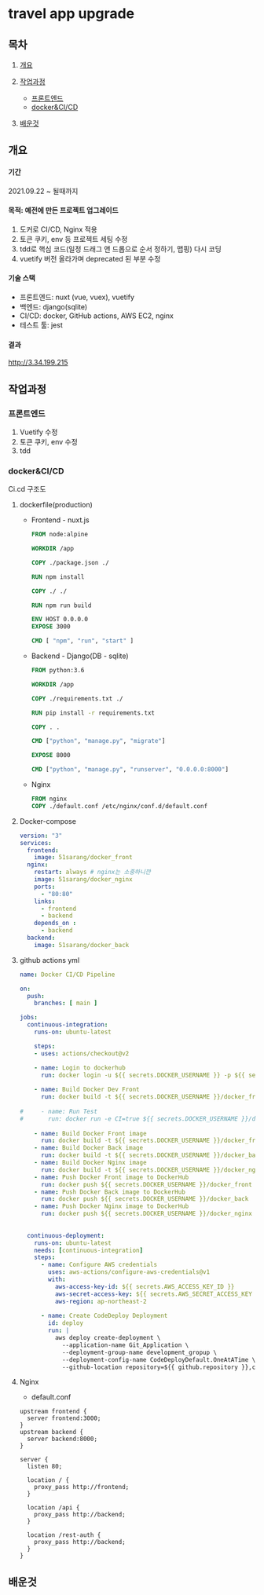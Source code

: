 # travel app upgrade

## 목차

1. [개요](#개요)

2. [작업과정](#작업과정)
   - [프론트엔드](#프론트엔드)
   - [docker&CI/CD](#docker&CI/CD)

3. [배운것](#배운것)

## 개요

#### 기간

2021.09.22 ~ 될때까지



#### 목적: 예전에 만든 프로젝트 업그레이드

1. 도커로 CI/CD, Nginx 적용
2. 토큰 쿠키, env 등 프로젝트 세팅 수정
3. tdd로 핵심 코드(일정 드래그 앤 드롭으로 순서 정하기, 맵핑) 다시 코딩
4. vuetify 버전 올라가며 deprecated 된 부분 수정



#### 기술 스택

- 프론트엔드: nuxt (vue, vuex), vuetify
- 백엔드: django(sqlite)
- CI/CD: docker, GitHub actions, AWS EC2, nginx
- 테스트 툴: jest



#### 결과

http://3.34.199.215



## 작업과정

### 프론트엔드

1. Vuetify 수정
2. 토큰 쿠키, env 수정
3. tdd



### docker&CI/CD

Ci.cd 구조도



1. dockerfile(production)
   - Frontend - nuxt.js
   
     ```dockerfile
     FROM node:alpine
     
     WORKDIR /app
     
     COPY ./package.json ./
     
     RUN npm install
     
     COPY ./ ./
     
     RUN npm run build
     
     ENV HOST 0.0.0.0
     EXPOSE 3000
     
     CMD [ "npm", "run", "start" ]
     ```
   
     
   
   - Backend - Django(DB - sqlite)
   
     ```dockerfile
     FROM python:3.6
     
     WORKDIR /app
     
     COPY ./requirements.txt ./
     
     RUN pip install -r requirements.txt
     
     COPY . .
     
     CMD ["python", "manage.py", "migrate"]
     
     EXPOSE 8000
     
     CMD ["python", "manage.py", "runserver", "0.0.0.0:8000"]
     ```
   
     
   
   - Nginx
   
     ```dockerfile
     FROM nginx
     COPY ./default.conf /etc/nginx/conf.d/default.conf
     ```
   
     

2. Docker-compose

   ```yaml
   version: "3"
   services: 
     frontend:
       image: 51sarang/docker_front
     nginx:
       restart: always # nginx는 소중하니깐
       image: 51sarang/docker_nginx
       ports:
         - "80:80"
       links:
         - frontend
         - backend
       depends_on : 
         - backend
     backend:
       image: 51sarang/docker_back
   ```



3. github actions yml

   ```yaml
   name: Docker CI/CD Pipeline
   
   on:
     push:
       branches: [ main ]
   
   jobs:
     continuous-integration:
       runs-on: ubuntu-latest
   
       steps:
       - uses: actions/checkout@v2
   
       - name: Login to dockerhub
         run: docker login -u ${{ secrets.DOCKER_USERNAME }} -p ${{ secrets.DOCKER_PASSWORD }}
       
       - name: Build Docker Dev Front
         run: docker build -t ${{ secrets.DOCKER_USERNAME }}/docker_front -f ./front/Dockerfile.dev ./front
       
   #     - name: Run Test
   #       run: docker run -e CI=true ${{ secrets.DOCKER_USERNAME }}/docker_front npm run test -- --coverage
       
       - name: Build Docker Front image
         run: docker build -t ${{ secrets.DOCKER_USERNAME }}/docker_front ./front
       - name: Build Docker Back image
         run: docker build -t ${{ secrets.DOCKER_USERNAME }}/docker_back ./back
       - name: Build Docker Nginx image
         run: docker build -t ${{ secrets.DOCKER_USERNAME }}/docker_nginx ./nginx
       - name: Push Docker Front image to DockerHub
         run: docker push ${{ secrets.DOCKER_USERNAME }}/docker_front
       - name: Push Docker Back image to DockerHub
         run: docker push ${{ secrets.DOCKER_USERNAME }}/docker_back
       - name: Push Docker Nginx image to DockerHub
         run: docker push ${{ secrets.DOCKER_USERNAME }}/docker_nginx
             
           
     continuous-deployment:
       runs-on: ubuntu-latest
       needs: [continuous-integration]
       steps:
         - name: Configure AWS credentials
           uses: aws-actions/configure-aws-credentials@v1
           with:
             aws-access-key-id: ${{ secrets.AWS_ACCESS_KEY_ID }}
             aws-secret-access-key: ${{ secrets.AWS_SECRET_ACCESS_KEY }}
             aws-region: ap-northeast-2
             
         - name: Create CodeDeploy Deployment
           id: deploy
           run: |
             aws deploy create-deployment \
               --application-name Git_Application \
               --deployment-group-name development_gropup \
               --deployment-config-name CodeDeployDefault.OneAtATime \
               --github-location repository=${{ github.repository }},commitId=${{ github.sha }}
   ```
   
   

4. Nginx

   - default.conf

   ```
   upstream frontend {
     server frontend:3000;
   }
   upstream backend {
     server backend:8000;
   }
   
   server {
     listen 80;
   
     location / {
       proxy_pass http://frontend;
     }
   
     location /api {
       proxy_pass http://backend;
     }
   
     location /rest-auth {
       proxy_pass http://backend;
     }
   }
   ```

   



## 배운것







